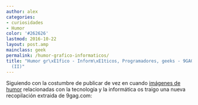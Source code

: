 ```yaml
---
author: alex
categories:
- curiosidades
- Humor
color: '#262626'
lastmod: 2016-10-22
layout: post.amp
mainclass: geek
permalink: /humor-grafico-informaticos/
title: "Humor gr\xE1fico - Inform\xE1ticos, Programadores, geeks - 9GAG.COM Parte
  (II)"
---
```


Siguiendo con la costumbre de publicar de vez en cuando [imágenes de humor][1] relacionadas con la tecnología y la informática os traigo una nueva recopilación extraida de 9gag.com:

<figure>
	<amp-img on="tap:lightbox1" role="button" tabindex="0" layout="responsive" width="460" height="430" src="https://4.bp.blogspot.com/-1bmgsE8XmgI/TvsBKFmmqNI/AAAAAAAAB-g/5QxN3W_m1vE/s1600/eternalwar.jpg"></amp-img>
</figure>
<!--more-->
<figure>
	<amp-img on="tap:lightbox1" role="button" tabindex="0" layout="responsive" width="460" height="539" src="https://2.bp.blogspot.com/-uBOjIVp-O7g/TvsBJJ7ID0I/AAAAAAAAB90/813_kDaOaYk/s1600/892124_460s.jpg"></amp-img>
</figure>
<figure>
	<amp-img on="tap:lightbox1" role="button" tabindex="0" layout="responsive" width="535" height="441" src="https://1.bp.blogspot.com/-hvdj_X8Ig-8/TvsBJUdmtdI/AAAAAAAAB98/gWXUSKbJFYg/s1600/alert%2B-%2Blow%2Bink.jpg"></amp-img>
</figure>
<figure>
	<amp-img on="tap:lightbox1" role="button" tabindex="0" layout="responsive" width="530" height="670" src="https://1.bp.blogspot.com/-3cHNHiSkaLs/TvsBJUKmRtI/AAAAAAAAB-Q/D0RlGpcY7xs/s1600/chuck.jpg"></amp-img>
</figure>
<figure>
	<amp-img on="tap:lightbox1" role="button" tabindex="0" layout="responsive" width="700" height="880" src="https://1.bp.blogspot.com/-WBO34pXDyL0/TvsBJ7V8FnI/AAAAAAAAB-Y/wUZosvgfUW8/s1600/Cuz%2BInternet%2BExplorer%2Bdoesn%2527t%2Bget%2Bit.jpg"></amp-img>
</figure>
<figure>
	<amp-img on="tap:lightbox1" role="button" tabindex="0" layout="responsive" width="640" height="760" src="https://2.bp.blogspot.com/-oehE5Hi2pD4/TvsBlyeJlbI/AAAAAAAAB-w/pEjhSvLPZjY/s1600/Every%2Bfreaking%2Btime..jpg"></amp-img>
</figure>
<figure>
	<amp-img on="tap:lightbox1" role="button" tabindex="0" layout="responsive" width="446" height="1600" src="https://3.bp.blogspot.com/-urvXE-qgWY8/TvsBmPaNbwI/AAAAAAAAB-8/2R0jzLZpGMI/s1600/Gurls%2Bfor%2Bbrowsers.jpg"></amp-img>
</figure>
<figure>
	<amp-img on="tap:lightbox1" role="button" tabindex="0" layout="responsive" width="400" height="543" src="https://1.bp.blogspot.com/-12nELfSo568/TvsBmWHmUBI/AAAAAAAAB_M/jgU9166RL1s/s1600/is.jpg"></amp-img>
</figure>
<figure>
	<amp-img on="tap:lightbox1" role="button" tabindex="0" layout="responsive" width="544" height="414" src="https://4.bp.blogspot.com/-EOCDPfcefwA/TvsBmvqotqI/AAAAAAAAB_U/Ybynyavc2Ds/s1600/new%2Bcomercial.jpg"></amp-img>
</figure>
<figure>
	<amp-img on="tap:lightbox1" role="button" tabindex="0" layout="responsive" width="549" height="1600" src="https://1.bp.blogspot.com/-JQxHON3XAr0/TvsBm2FY_OI/AAAAAAAAB_g/Exta-rFdE3I/s1600/tab.png"></amp-img>
</figure>
<figure>
	<amp-img on="tap:lightbox1" role="button" tabindex="0" layout="responsive" width="630" height="754" src="https://2.bp.blogspot.com/-iQBbiuGARuw/TvsByUJrOjI/AAAAAAAAB_s/k6W79smCKUo/s1600/welcometomyhouse.jpg"></amp-img>
</figure>

 [1]: https://elbauldelprogramador.com/tags/#humor